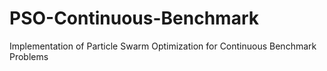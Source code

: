 # PSO-Continuous-Benchmark
Implementation of Particle Swarm Optimization for Continuous Benchmark Problems
